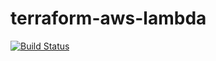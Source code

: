 # terraform-aws-lambda

[![Build Status](https://travis-ci.org/devtheops/terraform-aws-lambda.svg?branch=master)](https://travis-ci.org/devtheops/terraform-aws-lambda)
